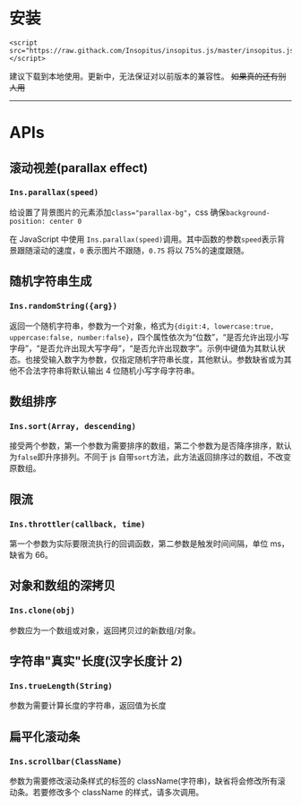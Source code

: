 # 安装

```
<script src="https://raw.githack.com/Insopitus/insopitus.js/master/insopitus.js"></script>
```

建议下载到本地使用。更新中，无法保证对以前版本的兼容性。 ~~如果真的还有别人用~~

---

# APIs

## 滚动视差(parallax effect)

### `Ins.parallax(speed)`

给设置了背景图片的元素添加`class="parallax-bg"`，css 确保`background-position: center 0`

在 JavaScript 中使用 `Ins.parallax(speed)`调用。其中函数的参数`speed`表示背景跟随滚动的速度，`0` 表示图片不跟随，`0.75` 将以 75%的速度跟随。

## 随机字符串生成

### `Ins.randomString({arg})`

返回一个随机字符串，参数为一个对象，格式为`{digit:4, lowercase:true, uppercase:false, number:false}`，四个属性依次为“位数”，“是否允许出现小写字母”，“是否允许出现大写字母”，“是否允许出现数字”。示例中键值为其默认状态。也接受输入数字为参数，仅指定随机字符串长度，其他默认。参数缺省或为其他不合法字符串将默认输出 4 位随机小写字母字符串。

## 数组排序

### `Ins.sort(Array, descending)`

接受两个参数，第一个参数为需要排序的数组，第二个参数为是否降序排序，默认为`false`即升序排列。不同于 js 自带`sort`方法，此方法返回排序过的数组，不改变原数组。

## 限流

### `Ins.throttler(callback, time)`

第一个参数为实际要限流执行的回调函数，第二参数是触发时间间隔，单位 ms，缺省为 66。

## 对象和数组的深拷贝

### `Ins.clone(obj)`

参数应为一个数组或对象，返回拷贝过的新数组/对象。

## 字符串"真实"长度(汉字长度计 2)

### `Ins.trueLength(String)`

参数为需要计算长度的字符串，返回值为长度

## 扁平化滚动条

### `Ins.scrollbar(ClassName)`

参数为需要修改滚动条样式的标签的 className(字符串)，缺省将会修改所有滚动条。若要修改多个 className 的样式，请多次调用。
